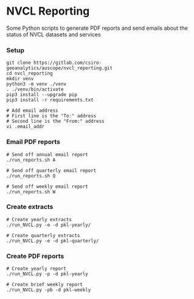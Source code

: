 # NVCL Reporting

Some Python scripts to generate PDF reports and send emails about the status of NVCL datasets and services

### Setup
```
git clone https://gitlab.com/csiro-geoanalytics/auscope/nvcl_reporting.git
cd nvcl_reporting
mkdir venv
python3 -m venv ./venv
. ./venv/bin/activate
pip3 install --upgrade pip
pip3 install -r requirements.txt

# Add email address
# First line is the "To:" address
# Second line is the "From:" address
vi .email_addr
```

### Email PDF reports
```
# Send off annual email report
./run_reports.sh A

# Send off quarterly email report
./run_reports.sh Q

# Send off weekly email report
./run_reports.sh W
```

### Create extracts
```
# Create yearly extracts
./run_NVCL.py -e -d pkl-yearly/

# Create quarterly extracts
./run_NVCL.py -e -d pkl-quarterly/
```

### Create PDF reports
```
# Create yearly report
./run_NVCL.py -p -d pkl-yearly

# Create brief weekly report
./run_NVCL.py -pb -d pkl-weekly
```

